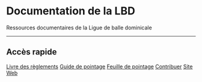 # Documentation de la LBD

Ressources documentaires de la Ligue de balle dominicale

---

<div class="jumbotron">
  <h2 class="display-5 text-center">Accès rapide</h2>
  <a class="btn btn-primary btn-lg btn-block" href="reglementation/livre/" role="button">Livre des règlements</a>
  <a class="btn btn-primary btn-lg btn-block" href="pointage/guide/" role="button">Guide de pointage</a>
  <a class="btn btn-primary btn-lg btn-block" href="#" role="button">Feuille de pointage</a>
  <a class="btn btn-primary btn-lg btn-block" href="contribuer/"  role="button">Contribuer</a>
  <a class="btn btn-primary btn-lg btn-block" href="https://balledominicale.ca" role="button">Site Web</a>
</div>

